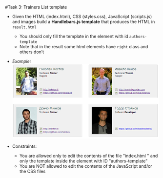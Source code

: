 #Task 3: Trainers List template

* Given the HTML (index.html), CSS (styles.css), JavaScript (scripts.js) and images build a **Handlebars.js template** that produces the HTML in `result.html`
  * You should only fill the template in the element with id `authors-template`
  * Note that in the result some html elements have `right` class and others don’t
  
* _Example:_
  <img src="result/result.PNG" />
  
* Constraints:
  * You are allowed only to edit the contents of the file "index.html " and only the template inside the element with ID "authors-template"
  * You are NOT allowed to edit the contents of the JavaScript and/or the CSS files